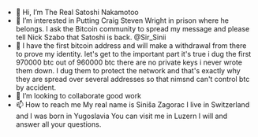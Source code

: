 - 👋 Hi, I’m The Real Satoshi Nakamotoo
- 👀 I’m interested in Putting Craig Steven Wright in prison where he belongs. I ask the Bitcoin community to spread my message and please tell Nick Szabo that Satoshi is back. @Sir_Sinii
- 🌱 I have the first bitcoin address and will make a withdrawal from there to prove my identity. let's get to the important part it's true i dug the first 970000 btc out of 960000 btc there are no private keys i never wrote them down. I dug them to protect the network and that's exactly why they are spread over several addresses so that nimsnd can't control btc by accident.
- 💞️ I’m looking to collaborate good work
- 📫 How to reach me My real name is Siniša Zagorac I live in Switzerland and I was born in Yugoslavia You can visit me in Luzern I will and answer all your questions.

<!---
bullsandbears/bullsandbears is a ✨ special ✨ repository because its `README.md` (this file) appears on your GitHub profile.
You can click the Preview link to take a look at your changes.
--->
